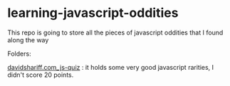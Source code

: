learning-javascript-oddities
============================

This repo is going to store all the pieces of javascript oddities that I found along the way

Folders: 

[davidshariff.com_js-quiz][url-davidshariff] : it holds some very good javascript rarities, I didn't score 20 points.


[url-davidshariff]: http://davidshariff.com/js-quiz

